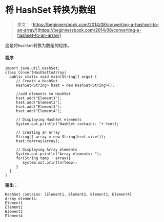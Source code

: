 # 将 HashSet 转换为数组

> 原文： [https://beginnersbook.com/2014/08/converting-a-hashset-to-an-array/](https://beginnersbook.com/2014/08/converting-a-hashset-to-an-array/)

这是将`HashSet`转换为数组的程序。

#### 程序

```
import java.util.HashSet;
class ConvertHashSettoArray{ 
  public static void main(String[] args) {
     // Create a HashSet
     HashSet<String> hset = new HashSet<String>();

     //add elements to HashSet
     hset.add("Element1");
     hset.add("Element2");
     hset.add("Element3");
     hset.add("Element4");

     // Displaying HashSet elements
     System.out.println("HashSet contains: "+ hset);

     // Creating an Array
     String[] array = new String[hset.size()];
     hset.toArray(array);

     // Displaying Array elements
     System.out.println("Array elements: ");
     for(String temp : array){
        System.out.println(temp);
     }
  }
}
```

**输出：**

```
HashSet contains: [Element1, Element2, Element3, Element4]
Array elements: 
Element1
Element2
Element3
Element4
```
